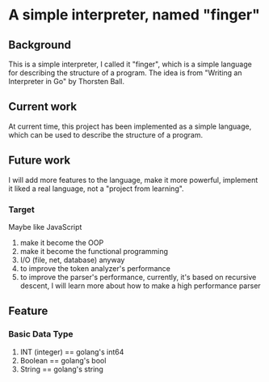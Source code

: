 # A simple interpreter, named "finger"

## Background

This is a simple interpreter, I called it "finger", which is a simple language for describing the structure of a program.
The idea is from "Writing an Interpreter in Go" by Thorsten Ball.

## Current work

At current time, this project has been implemented as a simple language, which can be used to describe the structure of a program.

## Future work

I will add more features to the language, make it more powerful, implement it liked a real language, not a "project from learning".

### Target

Maybe like JavaScript

1. make it become the OOP
2. make it become the functional programming
3. I/O (file, net, database) anyway
4. to improve the token analyzer's performance
5. to improve the parser's performance, currently, it's based on recursive descent, I will learn more about how to make a high performance parser

## Feature

### Basic Data Type

1. INT (integer) == golang's int64
2. Boolean == golang's bool
3. String == golang's string
